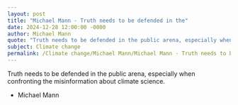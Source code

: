 ```yaml
---
layout: post
title: "Michael Mann - Truth needs to be defended in the"
date: 2024-12-28 12:00:00 -0000
author: Michael Mann
quote: "Truth needs to be defended in the public arena, especially when confronting the misinformation about climate science."
subject: Climate change
permalink: /Climate change/Michael Mann/Michael Mann - Truth needs to be defended in the
---
```


Truth needs to be defended in the public arena, especially when confronting the misinformation about climate science.

- Michael Mann
